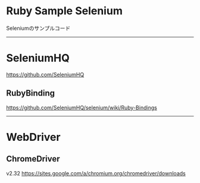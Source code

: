 # Ruby Sample Selenium

Seleniumのサンプルコード

---

# SeleniumHQ
https://github.com/SeleniumHQ

## RubyBinding
https://github.com/SeleniumHQ/selenium/wiki/Ruby-Bindings

---

# WebDriver

## ChromeDriver
v2.32
https://sites.google.com/a/chromium.org/chromedriver/downloads
